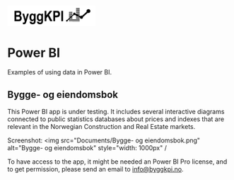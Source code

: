 <img src="Documents/Logo Black.png" alt="ByggKPI Logo" style="width: 200px" />  

# Power BI
Examples of using data in Power BI.

## Bygge- og eiendomsbok

This Power BI app is under testing. It includes several interactive diagrams connected to public statistics databases about prices and indexes that are relevant in the Norwegian Construction and Real Estate markets.

Screenshot:
<img src="Documents/Bygge- og eiendomsbok.png" alt="Bygge- og eiendomsbok" style="width: 1000px" /

To have access to the app, it might be needed an Power BI Pro license, and to get permission, please send an email to [info@byggkpi.no](info@byggkpi.no).
